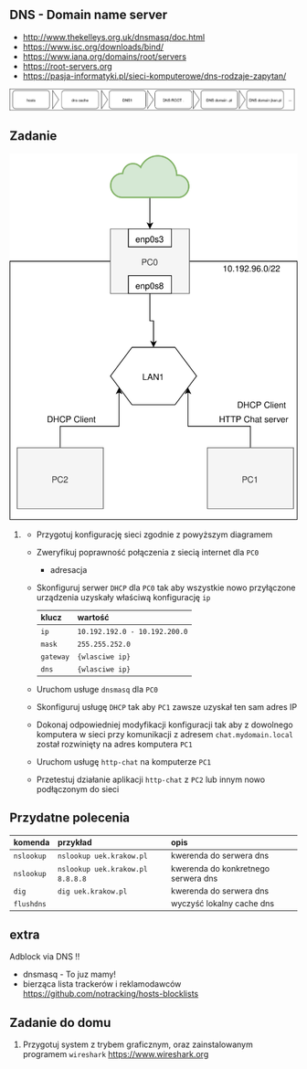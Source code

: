 ## DNS - Domain name server

  * http://www.thekelleys.org.uk/dnsmasq/doc.html
  * https://www.isc.org/downloads/bind/
  * https://www.iana.org/domains/root/servers
  * https://root-servers.org
  * https://pasja-informatyki.pl/sieci-komputerowe/dns-rodzaje-zapytan/
  
  ![dns query](dns-query.svg)

## Zadanie

![zadanie 9](dns.svg)

1.
   * Przygotuj konfigurację sieci zgodnie z powyższym diagramem
   * Zweryfikuj poprawność połączenia z siecią internet dla ``PC0``
      * adresacja
   * Skonfiguruj serwer ``DHCP`` dla ``PC0`` tak aby wszystkie nowo przyłączone urządzenia uzyskały właściwą konfigurację ``ip`` 
  

      | klucz    |  wartość   |
      | ------------- |:-------------|  
      |   ``ip``   |   ``10.192.192.0 - 10.192.200.0``  |
      |   ``mask`` |   ``255.255.252.0``                |
      |   ``gateway`` |     ``{wlasciwe ip}``              |
      |   ``dns``  |  ``{wlasciwe ip}``                 |
     
   * Uruchom usługe ``dnsmasq`` dla ``PC0``
   * Skonfiguruj usługę ``DHCP`` tak aby ``PC1`` zawsze uzyskał ten sam adres IP
   * Dokonaj odpowiedniej modyfikacji konfiguracji tak aby z dowolnego komputera w sieci 
   przy komunikacji z adresem ``chat.mydomain.local`` został rozwinięty na adres komputera ``PC1``
   * Uruchom usługę ``http-chat`` na komputerze ``PC1``
   * Przetestuj działanie aplikacji ``http-chat`` z ``PC2`` lub innym nowo podłączonym do sieci
 
   

## Przydatne polecenia

| komenda    |  przykład   | opis  |
| ------------- |:-------------| :---------------| 
|   ``nslookup``    | ``nslookup uek.krakow.pl`` | kwerenda do serwera dns |
|   ``nslookup``    | ``nslookup uek.krakow.pl 8.8.8.8`` | kwerenda do konkretnego serwera dns |
|   ``dig``         | ``dig uek.krakow.pl``      | kwerenda do serwera dns |
|      ``flushdns``             |                            | wyczyść lokalny cache dns |   

## extra

Adblock via DNS !!
   * dnsmasq - To juz mamy!
   * bierząca lista trackerów i reklamodawców https://github.com/notracking/hosts-blocklists

## Zadanie do domu

1. Przygotuj system z trybem graficznym, oraz zainstalowanym programem 
``wireshark`` https://www.wireshark.org

